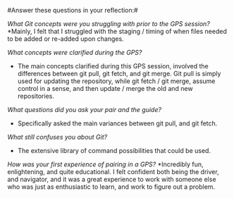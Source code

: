 #Answer these questions in your reflection:#

*What Git concepts were you struggling with prior to the GPS session?*
*Mainly, I felt that I struggled with the staging / timing of when files needed to be added or re-added upon changes. 

*What concepts were clarified during the GPS?*
* The main concepts clarified during this GPS session, involved the differences between git pull, git fetch, and git merge. Git pull is simply used for updating the repository, while git fetch / git merge, assume control in a sense, and then update / merge the old and new repositories.

*What questions did you ask your pair and the guide?*
* Specifically asked the main variances between git pull, and git fetch.

*What still confuses you about Git?*
* The extensive library of command possibilities that could be used.

*How was your first experience of pairing in a GPS?*
*Incredibly fun, enlightening, and quite educational. I felt confident both being the driver, and navigator, and it was a great experience to work with someone else who was just as enthusiastic to learn, and work to figure out a problem. 